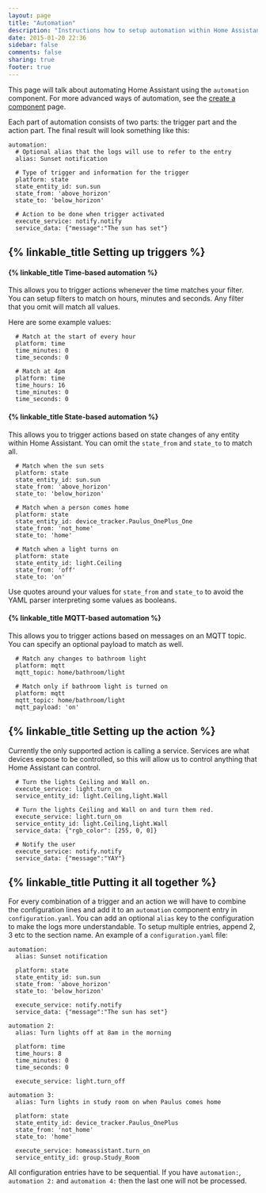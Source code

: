 ```yaml
---
layout: page
title: "Automation"
description: "Instructions how to setup automation within Home Assistant."
date: 2015-01-20 22:36
sidebar: false
comments: false
sharing: true
footer: true
---
```


This page will talk about automating Home Assistant using the `automation` component. For more advanced ways of automation, see the [create a component]({{site_root}}/developers/creating_components.html) page.

Each part of automation consists of two parts: the trigger part and the action part. The final result will look something like this:

```
automation:
  # Optional alias that the logs will use to refer to the entry
  alias: Sunset notification

  # Type of trigger and information for the trigger
  platform: state
  state_entity_id: sun.sun
  state_from: 'above_horizon'
  state_to: 'below_horizon'

  # Action to be done when trigger activated
  execute_service: notify.notify
  service_data: {"message":"The sun has set"}
```

## {% linkable_title Setting up triggers %}

#### {% linkable_title Time-based automation %}
This allows you to trigger actions whenever the time matches your filter. You can setup filters to match on hours, minutes and seconds. Any filter that you omit will match all values.

Here are some example values:

```
  # Match at the start of every hour
  platform: time
  time_minutes: 0
  time_seconds: 0

  # Match at 4pm
  platform: time
  time_hours: 16
  time_minutes: 0
  time_seconds: 0
```

#### {% linkable_title State-based automation %}
This allows you to trigger actions based on state changes of any entity within Home Assistant. You can omit the `state_from` and `state_to` to match all.

```
  # Match when the sun sets
  platform: state
  state_entity_id: sun.sun
  state_from: 'above_horizon'
  state_to: 'below_horizon'

  # Match when a person comes home
  platform: state
  state_entity_id: device_tracker.Paulus_OnePlus_One
  state_from: 'not_home'
  state_to: 'home'

  # Match when a light turns on
  platform: state
  state_entity_id: light.Ceiling
  state_from: 'off'
  state_to: 'on'
```

<p class='note'>
  Use quotes around your values for <code>state_from</code> and <code>state_to</code> to avoid the YAML parser interpreting some values as booleans.
</p>

#### {% linkable_title MQTT-based automation %}
This allows you to trigger actions based on messages on an MQTT topic. You can specify an optional payload to match as well.

```
  # Match any changes to bathroom light
  platform: mqtt
  mqtt_topic: home/bathroom/light

  # Match only if bathroom light is turned on
  platform: mqtt
  mqtt_topic: home/bathroom/light
  mqtt_payload: 'on'
```

## {% linkable_title Setting up the action %}

Currently the only supported action is calling a service. Services are what devices expose to be controlled, so this will allow us to control anything that Home Assistant can control.

```
  # Turn the lights Ceiling and Wall on.
  execute_service: light.turn_on
  service_entity_id: light.Ceiling,light.Wall

  # Turn the lights Ceiling and Wall on and turn them red.
  execute_service: light.turn_on
  service_entity_id: light.Ceiling,light.Wall
  service_data: {"rgb_color": [255, 0, 0]}

  # Notify the user
  execute_service: notify.notify
  service_data: {"message":"YAY"}
```

## {% linkable_title Putting it all together %}
For every combination of a trigger and an action we will have to combine the configuration lines and add it to an `automation` component entry in `configuration.yaml`. You can add an optional `alias` key to the configuration to make the logs more understandable. To setup multiple entries, append 2, 3 etc to the section name. An example of a `configuration.yaml` file:

```
automation:
  alias: Sunset notification

  platform: state
  state_entity_id: sun.sun
  state_from: 'above_horizon'
  state_to: 'below_horizon'

  execute_service: notify.notify
  service_data: {"message":"The sun has set"}

automation 2:
  alias: Turn lights off at 8am in the morning

  platform: time
  time_hours: 8
  time_minutes: 0
  time_seconds: 0

  execute_service: light.turn_off

automation 3:
  alias: Turn lights in study room on when Paulus comes home

  platform: state
  state_entity_id: device_tracker.Paulus_OnePlus
  state_from: 'not_home'
  state_to: 'home'

  execute_service: homeassistant.turn_on
  service_entity_id: group.Study_Room
```

<p class='note'>
All configuration entries have to be sequential. If you have <code>automation:</code>, <code>automation 2:</code> and <code>automation 4:</code> then the last one will not be processed. 
</p>
